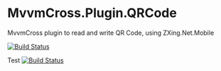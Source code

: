 # MvvmCross.Plugin.QRCode
MvvmCross plugin to read and write QR Code, using ZXing.Net.Mobile

[![Build Status](https://bndevproject.visualstudio.com/MvxQRCode/_apis/build/status/HisCodeness.MvvmCross.Plugin.QRCode?branchName=master)](https://bndevproject.visualstudio.com/MvxQRCode/_build/latest?definitionId=14&branchName=master)

Test
[![Build Status](https://bndevproject.visualstudio.com/MvxQRCode/_apis/build/status/HisCodeness.MvvmCross.Plugin.QRCode?branchName=feature%2F1-alpha)](https://bndevproject.visualstudio.com/MvxQRCode/_build/latest?definitionId=14&branchName=feature%2F1-alpha)
